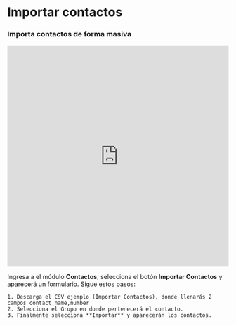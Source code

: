 # Importar contactos
### Importa contactos de forma masiva

<iframe width="100%" height="505" src="https://www.youtube.com/embed/3Tx6pYSvYdg" title="YouTube video player" frameborder="0" allow="accelerometer; autoplay; clipboard-write; encrypted-media; gyroscope; picture-in-picture; web-share" allowfullscreen></iframe>

Ingresa a el módulo **Contactos**, selecciona el botón **Importar Contactos** y aparecerá un formulario. Sigue estos pasos:

    1. Descarga el CSV ejemplo (Importar Contactos), donde llenarás 2 campos contact_name,number
    2. Selecciona el Grupo en donde pertenecerá el contacto.
    3. Finalmente selecciona **Importar** y aparecerán los contactos.
